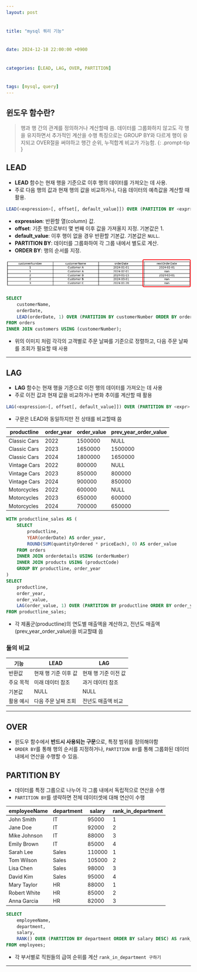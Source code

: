 ```yaml
---
layout: post


title: "mysql 쿼리 기능"


date: 2024-12-18 22:00:00 +0900


categories: [LEAD, LAG, OVER, PARTITION]


tags: [mysql, query]
---
```


## **윈도우 함수란?**
> 행과 행 간의 관계를 정의하거나 계산할때 씀. 데이터를 그룹화하지 않고도 각 행을 유지하면서 추가적인 계산을 수행
> 특징으로는 GROUP BY와 다르게 행이 유지되고 OVER절을 써야하고 행간 순위, 누적합계 비교가 가능함.
{: .prompt-tip }

## **LEAD**
- **LEAD** 함수는 현재 행을 기준으로 이후 행의 데이터를 가져오는 데 사용.
- 주로 다음 행의 값과 현재 행의 값을 비교하거나, 다음 데이터의 예측값을 계산할 때 활용.

```sql
LEAD(<expression>[, offset[, default_value]]) OVER (PARTITION BY <expr> ORDER BY <expr>)
```
- **expression**: 반환할 열(column) 값.
- **offset**: 기준 행으로부터 몇 번째 이후 값을 가져올지 지정. 기본값은 1.
- **default_value**: 이후 행이 없을 경우 반환할 기본값. 기본값은 `NULL`.
- **PARTITION BY**: 데이터를 그룹화하여 각 그룹 내에서 별도로 계산.
- **ORDER BY**: 행의 순서를 지정.

![image](https://github.com/mskim0425/msKim0425.github.io/blob/main/images/sql/lead_examp.jpg?raw=true)

```sql
SELECT 
    customerName,
    orderDate,
    LEAD(orderDate, 1) OVER (PARTITION BY customerNumber ORDER BY orderDate) AS nextOrderDate
FROM orders
INNER JOIN customers USING (customerNumber);
```
- 위의 이미지 처럼 각각의 고객별로 주문 날짜를 기준으로 정렬하고, 다음 주문 날짜를 조회가 필요할 때 사용

---

## **LAG**
- **LAG** 함수는 현재 행을 기준으로 이전 행의 데이터를 가져오는 데 사용
- 주로 이전 값과 현재 값을 비교하거나 변화 추이를 계산할 때 활용

```sql
LAG(<expression>[, offset[, default_value]]) OVER (PARTITION BY <expr> ORDER BY <expr>)
```
- 구문은 LEAD와 동일하지만 전 상태를 비교할때 씀

| productline | order_year | order_value | prev_year_order_value |
|-------------|------------|-------------|------------------------|
| Classic Cars | 2022 | 1500000 | NULL |
| Classic Cars | 2023 | 1650000 | 1500000 |
| Classic Cars | 2024 | 1800000 | 1650000 |
| Vintage Cars | 2022 | 800000 | NULL |
| Vintage Cars | 2023 | 850000 | 800000 |
| Vintage Cars | 2024 | 900000 | 850000 |
| Motorcycles | 2022 | 600000 | NULL |
| Motorcycles | 2023 | 650000 | 600000 |
| Motorcycles | 2024 | 700000 | 650000 |

```sql
WITH productline_sales AS (
    SELECT 
        productline,
        YEAR(orderDate) AS order_year,
        ROUND(SUM(quantityOrdered * priceEach), 0) AS order_value
    FROM orders
    INNER JOIN orderdetails USING (orderNumber)
    INNER JOIN products USING (productCode)
    GROUP BY productline, order_year
)
SELECT 
    productline,
    order_year,
    order_value,
    LAG(order_value, 1) OVER (PARTITION BY productline ORDER BY order_year) AS prev_year_order_value
FROM productline_sales;
```
- 각 제품군(productline)의 연도별 매출액을 계산하고, 전년도 매출액(prev_year_order_value)을 비교할떄 씀

### 둘의 비교
| 기능                  | LEAD                                | LAG                                |
|-----------------------|-------------------------------------|-------------------------------------|
| 반환값               | 현재 행 기준 이후 값               | 현재 행 기준 이전 값               |
| 주요 목적            | 미래 데이터 참조                   | 과거 데이터 참조                   |
| 기본값               | NULL                               | NULL                               |
| 활용 예시            | 다음 주문 날짜 조회                | 전년도 매출액 비교                 |

---

## **OVER**
- 윈도우 함수에서 **반드시 사용되는 구문**으로, 특정 범위를 정의해야함
- `ORDER BY`를 통해 행의 순서를 지정하거나, `PARTITION BY`를 통해 그룹화된 데이터 내에서 연산을 수행할 수 있음.

## **PARTITION BY**
- 데이터를 특정 그룹으로 나누어 각 그룹 내에서 독립적으로 연산을 수행
- `PARTITION BY`를 생략하면 전체 데이터셋에 대해 연산이 수행

| employeeName | department | salary | rank_in_department |
|--------------|------------|--------|---------------------|
| John Smith   | IT         | 95000  | 1                   |
| Jane Doe     | IT         | 92000  | 2                   |
| Mike Johnson | IT         | 88000  | 3                   |
| Emily Brown  | IT         | 85000  | 4                   |
| Sarah Lee    | Sales      | 110000 | 1                   |
| Tom Wilson   | Sales      | 105000 | 2                   |
| Lisa Chen    | Sales      | 98000  | 3                   |
| David Kim    | Sales      | 95000  | 4                   |
| Mary Taylor  | HR         | 88000  | 1                   |
| Robert White | HR         | 85000  | 2                   |
| Anna Garcia  | HR         | 82000  | 3                   |

```sql
SELECT 
    employeeName,
    department,
    salary,
    RANK() OVER (PARTITION BY department ORDER BY salary DESC) AS rank_in_department
FROM employees;
```
- 각 부서별로 직원들의 급여 순위를 계산 `rank_in_department 구하기`

---

